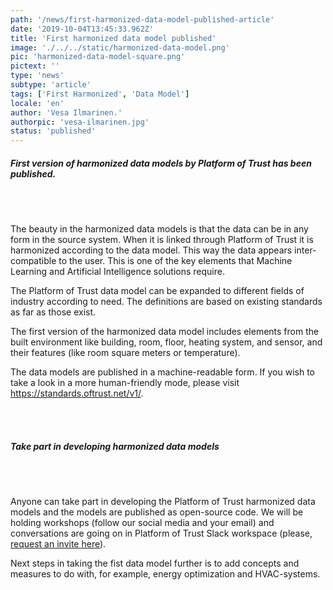 ```yaml
---
path: '/news/first-harmonized-data-model-published-article'
date: '2019-10-04T13:45:33.962Z'
title: 'First harmonized data model published'
image: './../../static/harmonized-data-model.png'
pic: 'harmonized-data-model-square.png'
pictext: ''
type: 'news'
subtype: 'article'
tags: ['First Harmonized', 'Data Model']
locale: 'en'
author: 'Vesa Ilmarinen.'
authorpic: 'vesa-ilmarinen.jpg'
status: 'published'
---
```


##### First version of harmonized data models by Platform of Trust has been published.

<br/><br/>

The beauty in the harmonized data models is that the data can be in any form in the source system. When it is linked through Platform of Trust it is harmonized according to the data model. This way the data appears inter-compatible to the user. This is one of the key elements that Machine Learning and Artificial Intelligence solutions require.

The Platform of Trust data model can be expanded to different fields of industry according to need. The definitions are based on existing standards as far as those exist.

The first version of the harmonized data model includes elements from the built environment like building, room, floor, heating system, and sensor, and their features (like room square meters or temperature).

The data models are published in a machine-readable form. If you wish to take a look in a more human-friendly mode, please visit https://standards.oftrust.net/v1/.

<br/><br/>

##### Take part in developing harmonized data models

<br/><br/>

Anyone can take part in developing the Platform of Trust harmonized data models and the models are published as open-source code. We will be holding workshops (follow our social media and your email) and conversations are going on in Platform of Trust Slack workspace (please, [request an invite here](https://share.hsforms.com/1MZoeydX-QMCtogyfbjEu_w2pwwq?utm_campaign=Newsletter%20-%20EN&utm_source=hs_email&utm_medium=email&_hsenc=p2ANqtz-9ChJMK3mSJroOSnkdwR-Aq2e4ce7YopCOkz_oywho4zMLhGmTiyJnNdd-ixHXPa4Bdr09r)).

Next steps in taking the fist data model further is to add concepts and measures to do with, for example, energy optimization and HVAC-systems.
